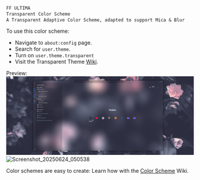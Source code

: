 ```
FF ULTIMA
Transparent Color Scheme
A Transparent Adaptive Color Scheme, adapted to support Mica & Blur
```

To use this color scheme:
- Navigate to `about:config` page.
- Search for `user.theme`.
- Turn on `user.theme.transparent`
- Visit the Transparent Theme [Wiki](https://github.com/soulhotel/FF-ULTIMA/wiki/Transparent-Theming).

Preview:
![preview](./preview.png)
![Screenshot_20250624_050538](https://github.com/user-attachments/assets/3be6c64b-338a-4c65-a183-3a0ac16896b5)

Color schemes are easy to create: Learn how with the [Color Scheme](https://github.com/soulhotel/FF-ULTIMA/wiki/Create-a-Color-Scheme) Wiki.
